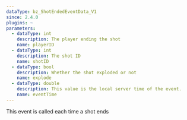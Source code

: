 ```yaml
---
dataType: bz_ShotEndedEventData_V1
since: 2.4.0
plugins: ~
parameters:
  - dataType: int
    description: The player ending the shot
    name: playerID
  - dataType: int
    description: The shot ID
    name: shotID
  - dataType: bool
    description: Whether the shot exploded or not
    name: explode
  - dataType: double
    description: This value is the local server time of the event.
    name: eventTime
---
```


This event is called each time a shot ends
